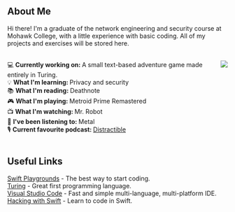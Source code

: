 ## About Me
Hi there! I'm a graduate of the network engineering and security course at Mohawk College, with a little experience with basic coding. All of my projects and exercises will be stored here.<br>
<br>

<a href="#">
  <!-- Remove "&layout=compact" to switch to list view. This will likely look better once the list becomes longer. -->
  <!-- Add "&langs_count=x" to specify the number of languages displayed, where x is the number of languages. -->
  <img align="right" src="https://github-readme-stats.vercel.app/api/top-langs?username=Gediren&layout=compact" />
</a>

<!-- Need to be careful of sentence length in this section, otherwise it runs into the graph. -->
💻 <b>Currently working on: </b>A small text-based adventure game made entirely in Turing.<br>
💡 <b>What I'm learning: </b>Privacy and security<br>
📚 <b>What I'm reading: </b>Deathnote<br>
🎮 <b>What I'm playing: </b>Metroid Prime Remastered<br>
📺 <b>What I'm watching: </b>Mr. Robot<br>
🎵 <b>I've been listening to: </b>Metal<br>
🎙️ <b>Current favourite podcast: </b> <a href="https://store.distractiblepodcast.com/">Distractible</a><br>
<br>

## Useful Links
<a href="https://www.apple.com/swift/playgrounds/">Swift Playgrounds</a> - The best way to start coding.<br>
<a href="http://compsci.ca/holtsoft/">Turing</a> - Great first programming language.<br>
<a href="https://code.visualstudio.com/">Visual Studio Code</a> - Fast and simple multi-language, multi-platform IDE.<br>
<a href="https://www.hackingwithswift.com/">Hacking with Swift</a> - Learn to code in Swift.
